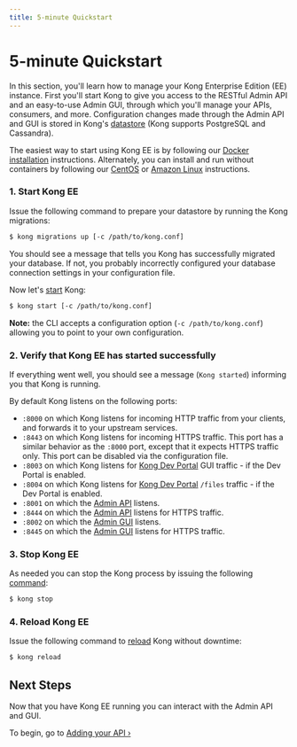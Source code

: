 ```yaml
---
title: 5-minute Quickstart
---
```


# 5-minute Quickstart

In this section, you'll learn how to manage your Kong Enterprise Edition (EE)
instance. First you'll start Kong to give you access to the RESTful Admin API and an easy-to-use
Admin GUI, through which you'll manage your APIs, consumers, and more. Configuration changes made
through the Admin API and GUI is stored in Kong's [datastore][datastore-section]
(Kong supports PostgreSQL and Cassandra).

The easiest way to start using Kong EE is by following our [Docker installation][docker] instructions. 
Alternately, you can install and run without containers by following our [CentOS][centos] or 
[Amazon Linux][amazonlinux] instructions.

### 1. Start Kong EE

Issue the following command to prepare your datastore by running the Kong
migrations:

```bash
$ kong migrations up [-c /path/to/kong.conf]
```

You should see a message that tells you Kong has successfully migrated your
database. If not, you probably incorrectly configured your database
connection settings in your configuration file.

Now let's [start][CLI] Kong:

```bash
$ kong start [-c /path/to/kong.conf]
```

**Note:** the CLI accepts a configuration option (`-c /path/to/kong.conf`)
allowing you to point to your own configuration.

### 2. Verify that Kong EE has started successfully

If everything went well, you should see a message (`Kong started`)
informing you that Kong is running.

By default Kong listens on the following ports:

- `:8000` on which Kong listens for incoming HTTP traffic from your
  clients, and forwards it to your upstream services.
- `:8443` on which Kong listens for incoming HTTPS traffic. This port has a
  similar behavior as the `:8000` port, except that it expects HTTPS
  traffic only. This port can be disabled via the configuration file.
- `:8003` on which Kong listens for [Kong Dev Portal][dev-portal] GUI traffic - if the Dev Portal is enabled.
- `:8004` on which Kong listens for [Kong Dev Portal][dev-portal] `/files` traffic - if the Dev Portal is enabled.
- `:8001` on which the [Admin API][API] listens.
- `:8444` on which the [Admin API][API] listens for HTTPS traffic.
- `:8002` on which the [Admin GUI][GUI] listens.
- `:8445` on which the [Admin GUI][GUI] listens for HTTPS traffic.


### 3. Stop Kong EE

As needed you can stop the Kong process by issuing the following [command][CLI]:

```bash
$ kong stop
```

### 4. Reload Kong EE

Issue the following command to [reload][CLI] Kong without downtime:

```bash
$ kong reload
```

## Next Steps

Now that you have Kong EE running you can interact with the Admin API and GUI.

To begin, go to [Adding your API &rsaquo;][adding-your-api]

[CLI]: /latest/cli
[API]: /latest/admin-api
[GUI]: /enterprise/{{page.kong_version}}/admin-gui/overview
[datastore-section]: /latest/configuration/#datastore-section
[adding-your-api]: /enterprise/{{page.kong_version}}/getting-started/adding-your-api
[docker]: /enterprise/{{page.kong_version}}/installation/docker/
[centos]: /enterprise/{{page.kong_version}}/installation/centos/
[amazonlinux]: /enterprise/{{page.kong_version}}/installation/amazon-linux/
[dev-portal]: /enterprise/{{page.kong_version}}/developer-portal/introduction/
